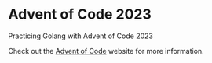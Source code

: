 # Advent of Code 2023

Practicing Golang with Advent of Code 2023

Check out the [Advent of Code](https://adventofcode.com/2023) website for more information.

